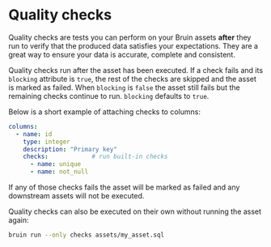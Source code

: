 # Quality checks

Quality checks are tests you can perform on your Bruin assets **after** they run to verify that the produced data satisfies your expectations. They are a great way to ensure your data is accurate, complete and consistent.

Quality checks run after the asset has been executed. If a check fails and its
`blocking` attribute is `true`, the rest of the checks are skipped and the asset
is marked as failed. When `blocking` is `false` the asset still fails but the
remaining checks continue to run. `blocking` defaults to `true`.

Below is a short example of attaching checks to columns:

```yaml
columns:
  - name: id
    type: integer
    description: "Primary key"
    checks:            # run built-in checks
      - name: unique
      - name: not_null
```

If any of those checks fails the asset will be marked as failed and any downstream assets will not be executed.

Quality checks can also be executed on their own without running the asset again:

```bash
bruin run --only checks assets/my_asset.sql
```
